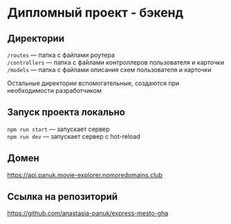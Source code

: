 # Дипломный проект - бэкенд

## Директории

`/routes` — папка с файлами роутера  
`/controllers` — папка с файлами контроллеров пользователя и карточки   
`/models` — папка с файлами описания схем пользователя и карточки  
  
Остальные директории вспомогательные, создаются при необходимости разработчиком

## Запуск проекта локально

`npm run start` — запускает сервер   
`npm run dev` — запускает сервер с hot-reload

## Домен

https://api.panuk.movie-explorer.nomoredomains.club

## Ссылка на репозиторий
https://github.com/anastasia-panuk/express-mesto-gha
